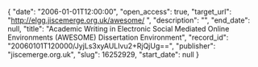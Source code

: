 {
  "date": "2006-01-01T12:00:00", 
  "open_access": true, 
  "target_url": "http://elgg.jiscemerge.org.uk/awesome/ ", 
  "description": "", 
  "end_date": null, 
  "title": "Academic Writing in Electronic Social Mediated Online Environments (AWESOME) Dissertation Environment", 
  "record_id": "20060101T120000/JyjLs3xyAULIvu2+RjQjUg==", 
  "publisher": "jiscemerge.org.uk", 
  "slug": 16252929, 
  "start_date": null
}

